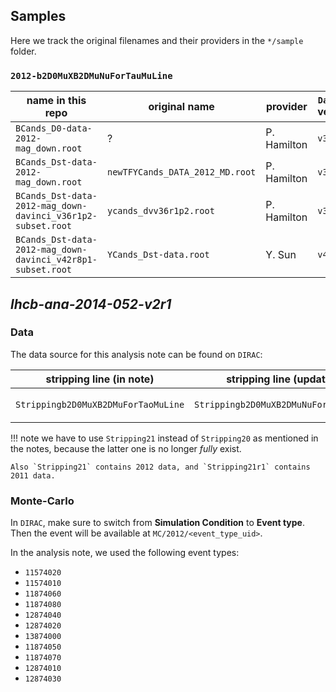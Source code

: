 ## Samples
Here we track the original filenames and their providers in the `*/sample`
folder.

### `2012-b2D0MuXB2DMuNuForTauMuLine`

| name in this repo | original name | provider | `DaVinci` version | MD5 sum |
|---|---|---|---|---|
| `BCands_D0-data-2012-mag_down.root` | ? | P. Hamilton | `v36r1p2` | `73bfbc7b9d0e1eea19572fa42b28ebc6` |
| `BCands_Dst-data-2012-mag_down.root` | `newTFYCands_DATA_2012_MD.root` | P. Hamilton | `v36r1p2` | `16c4750761d75b8b37e5bff521139887` |
| `BCands_Dst-data-2012-mag_down-davinci_v36r1p2-subset.root` | `ycands_dvv36r1p2.root` | P. Hamilton | `v36r1p2` | `fdb64ca03803a363c484934cff338986` |
| `BCands_Dst-data-2012-mag_down-davinci_v42r8p1-subset.root` | `YCands_Dst-data.root` | Y. Sun | `v42r8p1` | `23348a3bbdbe0ba09b1a3b22f2833614` |


## _lhcb-ana-2014-052-v2r1_
### Data
The data source for this analysis note can be found on `DIRAC`:

| stripping line (in note) | stripping line (updated) | `DIRAC` path |
|---|---|---|
| `Strippingb2D0MuXB2DMuForTaoMuLine` | `Strippingb2D0MuXB2DMuNuForTauMuLine` | `/LHCb/Collision12/Beam4000GeV-VeloClosed-Mag{Down,Up}/Real Data/Reco14/Stripping21/90000000/SEMILEPTONIC.DST`

!!! note
    we have to use `Stripping21` instead of `Stripping20` as mentioned in the
    notes, because the latter one is no longer _fully_ exist.

    Also `Stripping21` contains 2012 data, and `Stripping21r1` contains 2011 data.

### Monte-Carlo
In `DIRAC`, make sure to switch from **Simulation Condition** to **Event type**. Then the event will be available at `MC/2012/<event_type_uid>`.

In the analysis note, we used the following event types:

* `11574020`
* `11574010`
* `11874060`
* `11874080`
* `12874040`
* `12874020`
* `13874000`
* `11874050`
* `11874070`
* `12874010`
* `12874030`
